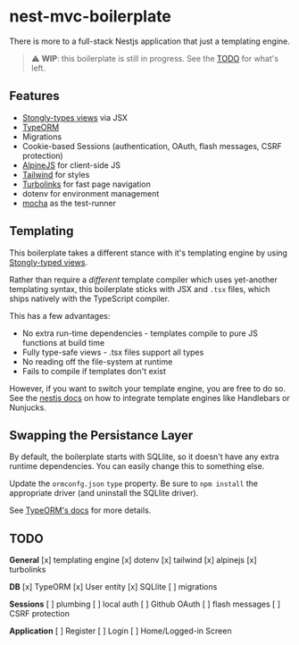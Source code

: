 # nest-mvc-boilerplate

There is more to a full-stack Nestjs application that just a templating engine.

> :warning: **WIP**: this boilerplate is still in progress. See the [TODO](#todo) for what's left.

## Features

* [Stongly-types views](https://www.npmjs.com/package/nest-jsx-template-engine) via JSX
* [TypeORM](https://typeorm.io/#/)
* Migrations
* Cookie-based Sessions (authentication, OAuth, flash messages, CSRF protection)
* [AlpineJS](https://github.com/alpinejs/alpine) for client-side JS
* [Tailwind](https://tailwindcss.com/) for styles
* [Turbolinks](https://github.com/turbolinks/turbolinks) for fast page navigation
* dotenv for environment management
* [mocha](https://mochajs.org/) as the test-runner

## Templating

This boilerplate takes a different stance with it's templating engine by using [Stongly-typed views](https://www.npmjs.com/package/nest-jsx-template-engine).

Rather than require a _different_ template compiler which uses yet-another templating syntax, this boilerplate sticks with JSX and `.tsx` files, which ships natively with the TypeScript compiler.

This has a few advantages:

* No extra run-time dependencies - templates compile to pure JS functions at build time
* Fully type-safe views - .tsx files support all types
* No reading off the file-system at runtime
* Fails to compile if templates don't exist

However, if you want to switch your template engine, you are free to do so. See the [nestjs docs](https://docs.nestjs.com/techniques/mvc) on how to integrate template engines like Handlebars or Nunjucks.

## Swapping the Persistance Layer

By default, the boilerplate starts with SQLlite, so it doesn't have any extra runtime dependencies.  You can easily change this to something else.

Update the `ormconfg.json` `type` property. Be sure to `npm install` the appropriate driver (and uninstall the SQLlite driver). 

See [TypeORM's docs](https://typeorm.io/#/connection-options) for more details.

## TODO

**General**
[x] templating engine
[x] dotenv
[x] tailwind
[x] alpinejs
[x] turbolinks

**DB**
[x] TypeORM
[x] User entity
[x] SQLlite
[ ] migrations

**Sessions**
[ ] plumbing
[ ] local auth
[ ] Github OAuth
[ ] flash messages
[ ] CSRF protection

**Application**
[ ] Register
[ ] Login
[ ] Home/Logged-in Screen
